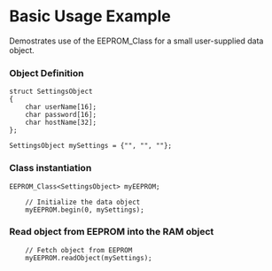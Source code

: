 # Basic Usage Example

Demostrates use of the EEPROM_Class for a small user-supplied data object.

### Object Definition

```
struct SettingsObject
{
    char userName[16];
    char password[16];
    char hostName[32];
};

SettingsObject mySettings = {"", "", ""};

```


### Class instantiation
```
EEPROM_Class<SettingsObject> myEEPROM;

```
```
    // Initialize the data object
    myEEPROM.begin(0, mySettings);

```
### Read object from EEPROM into the RAM object
```
    // Fetch object from EEPROM
    myEEPROM.readObject(mySettings);
```

```

```
```

```
```

```
```

```
```

```
```

```
```

```
```

```
